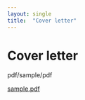 ```yaml
---
layout: single
title:  "Cover letter"
---
```


# Cover letter

pdf/sample/pdf

 [sample.pdf](..\..\..\Users\kkong\Desktop\sample.pdf) 
